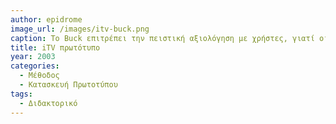 ```yaml
---
author: epidrome
image_url: /images/itv-buck.png
caption: Το Buck επιτρέπει την πειστική αξιολόγηση με χρήστες, γιατί οι χρήστες έχουν στα χέρια τους υλικό που μοιάζει πολύ με την τελική συσκευή, ενώ το λογισμικό τρέχει στον επιτραπέζιο ΗΥ, στον οποίο είναι σχετικά εύκολο να κάνουμε τον προγραμματισμό της διάδρασης.
title: iTV πρωτότυπο 
year: 2003
categories:
  - Μέθοδος
  - Κατασκευή Πρωτοτύπου
tags:
  - Διδακτορικό 
---
```

